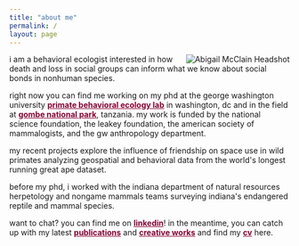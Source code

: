 ```yaml
---
title: "about me"
permalink: /
layout: page
--- 
```


<img src="https://github.com/user-attachments/assets/d733de93-f5a5-4a5b-8028-a6e5e4335336" alt="Abigail McClain Headshot" style="float: right; margin-left: 20px; max-width: 250px; height: auto;">

i am a behavioral ecologist interested in how death and loss in social groups can inform what we know about social bonds in nonhuman species. 

right now you can find me working on my phd at the george washington university <a href="https://cashp.columbian.gwu.edu/primate-behavioral-ecology" style="color: #840032;">**primate behavioral ecology lab**</a> in washington, dc and in the field at <a href="https://janegoodall.ca/what-we-do/africa-programs/gombe-stream-research-centre/" style="color: #840032;">**gombe national park**</a>, tanzania. my work is funded by the national science foundation, the leakey foundation, the american society of mammalogists, and the gw anthropology department.  

my recent projects explore the influence of friendship on space use in wild primates analyzing geospatial and behavioral data from the world's longest running great ape dataset.

before my phd, i worked with the indiana department of natural resources herpetology and nongame mammals teams surveying indiana's endangered reptile and mammal species.  

want to chat? you can find me on <a href="https://www.linkedin.com/in/abigail-mcclain" style="color: #840032;">**linkedin**</a>! in the meantime, you can catch up with my latest <a href="https://armcclain.github.io/publications/" style="color: #840032;">**publications**</a> and <a href="https://armcclain.github.io/creative%20works/" style="color: #840032;">**creative works**</a> and find my <a href="https://github.com/user-attachments/files/18370120/McClain_Abigail_2pg_CV_JAN_2025.pdf" style="color: #840032;">**cv**</a> here.

